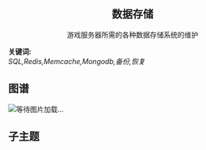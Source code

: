 <h2 align="center">数据存储</h2>
<p align="center">游戏服务器所需的各种数据存储系统的维护</p>

**关键词:**<br/> 
*SQL,Redis,Memcache,Mongodb,备份,恢复*

## 图谱
![等待图片加载...](https://github.com/gonglei007/GameDevMind/blob/main/exports/6.2.数据存储.png?raw=true)

## 子主题
